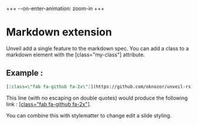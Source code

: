 +++
--on-enter-animation: zoom-in
+++

# Markdown extension 

Unveil add a single feature to the markdown spec. You can add a class to a markdown
element with the \[class="my-class"\] attribute.

## Example : 

```markdown
[[class=\"fab fa-github fa-2x\"]](https://github.com/oknozor/unveil-rs)
```

This line (with no escaping on double quotes) would produce the following link :
[[class=\"fab fa-github fa-2x\"]](https://github.com/oknozor/unveil-rs). 

You can combine this with stylematter to change edit a slide styling.